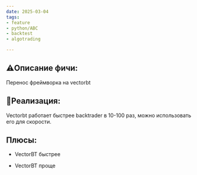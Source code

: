 ```yaml
---
date: 2025-03-04
tags: 
- feature 
- python/ABC
- backtest 
- algotrading

---
```



## ⚠️Описание фичи:

Перенос фреймворка на vectorbt

## 📝Реализация:

Vectorbt работает быстрее backtrader в 10-100 раз, можно использовать его для скорости.  

## Плюсы:
- VectorBT быстрее
* VectorBT проще